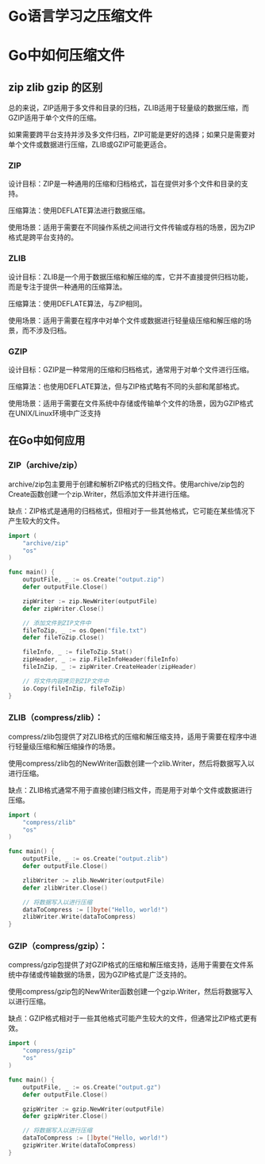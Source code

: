 # Go语言学习之压缩文件



# Go中如何压缩文件

## zip zlib gzip 的区别

总的来说，ZIP适用于多文件和目录的归档，ZLIB适用于轻量级的数据压缩，而GZIP适用于单个文件的压缩。

如果需要跨平台支持并涉及多文件归档，ZIP可能是更好的选择；如果只是需要对单个文件或数据进行压缩，ZLIB或GZIP可能更适合。

### ZIP

设计目标：ZIP是一种通用的压缩和归档格式，旨在提供对多个文件和目录的支持。

压缩算法：使用DEFLATE算法进行数据压缩。

使用场景：适用于需要在不同操作系统之间进行文件传输或存档的场景，因为ZIP格式是跨平台支持的。

### ZLIB

设计目标：ZLIB是一个用于数据压缩和解压缩的库，它并不直接提供归档功能，而是专注于提供一种通用的压缩算法。

压缩算法：使用DEFLATE算法，与ZIP相同。

使用场景：适用于需要在程序中对单个文件或数据进行轻量级压缩和解压缩的场景，而不涉及归档。

### GZIP

设计目标：GZIP是一种常用的压缩和归档格式，通常用于对单个文件进行压缩。

压缩算法：也使用DEFLATE算法，但与ZIP格式略有不同的头部和尾部格式。

使用场景：适用于需要在文件系统中存储或传输单个文件的场景，因为GZIP格式在UNIX/Linux环境中广泛支持


## 在Go中如何应用

### ZIP（archive/zip）

archive/zip包主要用于创建和解析ZIP格式的归档文件。使用archive/zip包的Create函数创建一个zip.Writer，然后添加文件并进行压缩。

缺点：ZIP格式是通用的归档格式，但相对于一些其他格式，它可能在某些情况下产生较大的文件。

```go
import (
    "archive/zip"
    "os"
)

func main() {
    outputFile, _ := os.Create("output.zip")
    defer outputFile.Close()

    zipWriter := zip.NewWriter(outputFile)
    defer zipWriter.Close()

    // 添加文件到ZIP文件中
    fileToZip, _ := os.Open("file.txt")
    defer fileToZip.Close()

    fileInfo, _ := fileToZip.Stat()
    zipHeader, _ := zip.FileInfoHeader(fileInfo)
    fileInZip, _ := zipWriter.CreateHeader(zipHeader)

    // 将文件内容拷贝到ZIP文件中
    io.Copy(fileInZip, fileToZip)
}
```


### ZLIB（compress/zlib）：

compress/zlib包提供了对ZLIB格式的压缩和解压缩支持，适用于需要在程序中进行轻量级压缩和解压缩操作的场景。

使用compress/zlib包的NewWriter函数创建一个zlib.Writer，然后将数据写入以进行压缩。

缺点：ZLIB格式通常不用于直接创建归档文件，而是用于对单个文件或数据进行压缩。

```go
import (
    "compress/zlib"
    "os"
)

func main() {
    outputFile, _ := os.Create("output.zlib")
    defer outputFile.Close()

    zlibWriter := zlib.NewWriter(outputFile)
    defer zlibWriter.Close()

    // 将数据写入以进行压缩
    dataToCompress := []byte("Hello, world!")
    zlibWriter.Write(dataToCompress)
}
```

### GZIP（compress/gzip）：

compress/gzip包提供了对GZIP格式的压缩和解压缩支持，适用于需要在文件系统中存储或传输数据的场景，因为GZIP格式是广泛支持的。

使用compress/gzip包的NewWriter函数创建一个gzip.Writer，然后将数据写入以进行压缩。

缺点：GZIP格式相对于一些其他格式可能产生较大的文件，但通常比ZIP格式更有效。

```go
import (
    "compress/gzip"
    "os"
)

func main() {
    outputFile, _ := os.Create("output.gz")
    defer outputFile.Close()

    gzipWriter := gzip.NewWriter(outputFile)
    defer gzipWriter.Close()

    // 将数据写入以进行压缩
    dataToCompress := []byte("Hello, world!")
    gzipWriter.Write(dataToCompress)
}
```


